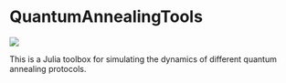 # QuantumAnnealingTools
[![](https://img.shields.io/badge/docs-stable-blue.svg)](https://uscqserver.github.io/QTool.jl/stable)

This is a Julia toolbox for simulating the dynamics of different quantum annealing protocols.
